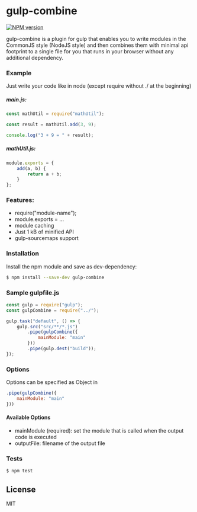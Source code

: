 # gulp-combine
[![NPM version][npm-image]][npm-url]

gulp-combine is a plugin for gulp that enables you to write modules in the CommonJS style (NodeJS style) and then combines them with minimal api footprint to a single file for you that runs in your browser without any additional dependency.

### Example
Just write your code like in node (except require without ./ at the beginning)

##### main.js:
```javascript
const mathUtil = require("mathUtil");

const result = mathUtil.add(3, 9);

console.log("3 + 9 = " + result);
```

##### mathUtil.js:
```javascript
module.exports = {
    add(a, b) {
        return a + b;
    }
};
```

### Features:
  - require("module-name");
  - module.exports = ...
  - module caching
  - Just 1 kB of minified API
  - gulp-sourcemaps support

### Installation

Install the npm module and save as dev-dependency:

```sh
$ npm install --save-dev gulp-combine
```

### Sample gulpfile.js
```javascript
const gulp = require("gulp");
const gulpCombine = require("../");

gulp.task("default", () => {
    gulp.src("src/**/*.js")
        .pipe(gulpCombine({
            mainModule: "main"
        }))
        .pipe(gulp.dest("build"));
});
```

### Options
Options can be specified as Object in 
```javascript
.pipe(gulpCombine({
    mainModule: "main"
}))
```
#### Available Options
* mainModule (required): set the module that is called when the output code is executed
* outputFile: filename of the output file 

### Tests
```sh
$ npm test
```

License
----

MIT


[npm-image]: https://img.shields.io/npm/v/npm.svg
[npm-url]: https://www.npmjs.com/package/gulp-combine
